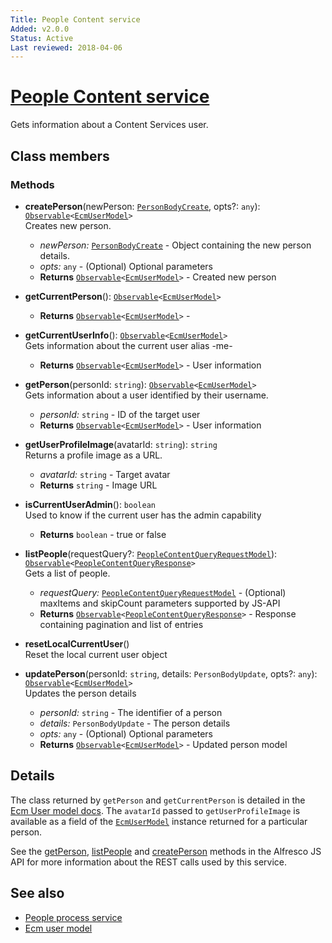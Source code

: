 ```yaml
---
Title: People Content service
Added: v2.0.0
Status: Active
Last reviewed: 2018-04-06
---
```


# [People Content service](../../../lib/content-services/src/lib/common/services/people-content.service.ts "Defined in people-content.service.ts")

Gets information about a Content Services user.

## Class members

### Methods

-   **createPerson**(newPerson: [`PersonBodyCreate`](https://github.com/Alfresco/alfresco-js-api/blob/develop/src/api/content-rest-api/model/personBodyCreate.ts), opts?: `any`): [`Observable`](http://reactivex.io/documentation/observable.html)`<`[`EcmUserModel`](../../core/models/ecm-user.model.md)`>`<br/>
    Creates new person.
    -   _newPerson:_ [`PersonBodyCreate`](https://github.com/Alfresco/alfresco-js-api/blob/develop/src/api/content-rest-api/model/personBodyCreate.ts)  - Object containing the new person details.
    -   _opts:_ `any`  - (Optional) Optional parameters
    -   **Returns** [`Observable`](http://reactivex.io/documentation/observable.html)`<`[`EcmUserModel`](../../core/models/ecm-user.model.md)`>` - Created new person
-   **getCurrentPerson**(): [`Observable`](http://reactivex.io/documentation/observable.html)`<`[`EcmUserModel`](../../core/models/ecm-user.model.md)`>`<br/>

    -   **Returns** [`Observable`](http://reactivex.io/documentation/observable.html)`<`[`EcmUserModel`](../../core/models/ecm-user.model.md)`>` - 

-   **getCurrentUserInfo**(): [`Observable`](http://reactivex.io/documentation/observable.html)`<`[`EcmUserModel`](../../core/models/ecm-user.model.md)`>`<br/>
    Gets information about the current user alias -me-
    -   **Returns** [`Observable`](http://reactivex.io/documentation/observable.html)`<`[`EcmUserModel`](../../core/models/ecm-user.model.md)`>` - User information
-   **getPerson**(personId: `string`): [`Observable`](http://reactivex.io/documentation/observable.html)`<`[`EcmUserModel`](../../core/models/ecm-user.model.md)`>`<br/>
    Gets information about a user identified by their username.
    -   _personId:_ `string`  - ID of the target user
    -   **Returns** [`Observable`](http://reactivex.io/documentation/observable.html)`<`[`EcmUserModel`](../../core/models/ecm-user.model.md)`>` - User information
-   **getUserProfileImage**(avatarId: `string`): `string`<br/>
    Returns a profile image as a URL.
    -   _avatarId:_ `string`  - Target avatar
    -   **Returns** `string` - Image URL
-   **isCurrentUserAdmin**(): `boolean`<br/>
    Used to know if the current user has the admin capability
    -   **Returns** `boolean` - true or false
-   **listPeople**(requestQuery?: [`PeopleContentQueryRequestModel`](../../../lib/content-services/src/lib/common/services/people-content.service.ts)): [`Observable`](http://reactivex.io/documentation/observable.html)`<`[`PeopleContentQueryResponse`](../../../lib/content-services/src/lib/common/services/people-content.service.ts)`>`<br/>
    Gets a list of people.
    -   _requestQuery:_ [`PeopleContentQueryRequestModel`](../../../lib/content-services/src/lib/common/services/people-content.service.ts)  - (Optional) maxItems and skipCount parameters supported by JS-API
    -   **Returns** [`Observable`](http://reactivex.io/documentation/observable.html)`<`[`PeopleContentQueryResponse`](../../../lib/content-services/src/lib/common/services/people-content.service.ts)`>` - Response containing pagination and list of entries
-   **resetLocalCurrentUser**()<br/>
    Reset the local current user object
-   **updatePerson**(personId: `string`, details: `PersonBodyUpdate`, opts?: `any`): [`Observable`](http://reactivex.io/documentation/observable.html)`<`[`EcmUserModel`](../../core/models/ecm-user.model.md)`>`<br/>
    Updates the person details
    -   _personId:_ `string`  - The identifier of a person
    -   _details:_ `PersonBodyUpdate`  - The person details
    -   _opts:_ `any`  - (Optional) Optional parameters
    -   **Returns** [`Observable`](http://reactivex.io/documentation/observable.html)`<`[`EcmUserModel`](../../core/models/ecm-user.model.md)`>` - Updated person model

## Details

The class returned by `getPerson` and `getCurrentPerson` is detailed
in the [Ecm User model docs](../models/ecm-user.model.md). The `avatarId` passed to
`getUserProfileImage` is available as a field of the [`EcmUserModel`](../../core/models/ecm-user.model.md) instance
returned for a particular person.

See the
[getPerson](https://github.com/Alfresco/alfresco-js-api/blob/master/src/alfresco-core-rest-api/docs/PeopleApi.md#getPerson),
[listPeople](https://github.com/Alfresco/alfresco-js-api/blob/master/src/api/content-rest-api/docs/PeopleApi.md#listPeople) and
[createPerson](https://github.com/Alfresco/alfresco-js-api/blob/master/src/api/content-rest-api/docs/PeopleApi.md#createPerson)
methods in the Alfresco JS API for more information about the REST calls used by this service.

## See also

-   [People process service](people-process.service.md)
-   [Ecm user model](../models/ecm-user.model.md)
